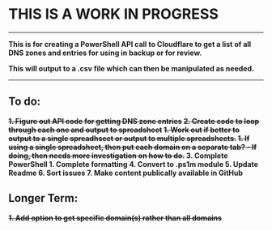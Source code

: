 <h1><strong>THIS IS A WORK IN PROGRESS<strong></h1>

----------------------------------------------------------------------------------------------------------------------------------------------

This is for creating a PowerShell API call to Cloudflare to get a list of all DNS zones and entries for using in backup or for review.

This will output to a .csv file which can then be manipulated as needed.

----------------------------------------------------------------------------------------------------------------------------------------------

<h2>To do:</h2>

~~1. Figure out API code for getting DNS zone entries~~
~~2. Create code to loop through each one and output to spreadsheet~~
    ~~1. Work out if better to output to a single spreadhseet or output to multiple spreadsheets.~~
        ~~1. If using a single spreadsheet, then put each domain on a separate tab? - If doing, then needs more investigation on how to do.~~
3. Complete PowerShell 
    1. Complete formatting
4. Convert to .ps1m module 
5. Update Readme
6. Sort issues
7. Make content publically available in GitHub

~~<h2>Longer Term:</h2>~~

~~1. Add option to get specific domain(s) rather than all domains~~